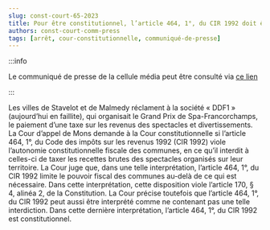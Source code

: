```yaml
---   
slug: const-court-65-2023
title: Pour être constitutionnel, l’article 464, 1°, du CIR 1992 doit être interprété comme n’interdisant pas aux communes de lever une taxe sur les recettes brutes des spectacles et divertissements
authors: const-court-comm-press
tags: [arrêt, cour-constitutionnelle, communiqué-de-presse]
---
```


:::info

Le communiqué de presse de la cellule média peut être consulté via [ce lien](https://www.const-court.be/public/f/2023/2023-065f-info.pdf) 

:::

Les villes de Stavelot et de Malmedy réclament à la société « DDF1 » (aujourd’hui en faillite), qui organisait le Grand Prix de Spa-Francorchamps, le paiement d’une taxe sur les revenus des spectacles et divertissements. La Cour d’appel de Mons demande à la Cour constitutionnelle si l’article 464, 1°, du Code des impôts sur les revenus 1992 (CIR 1992) viole l’autonomie constitutionnelle fiscale des communes, en ce qu’il interdit à celles-ci de taxer les recettes brutes des spectacles organisés sur leur territoire.La Cour juge que, dans une telle interprétation, l’article 464, 1°, du CIR 1992 limite le pouvoir fiscal des communes au-delà de ce qui est nécessaire. Dans cette interprétation, cette disposition viole l’article 170, § 4, alinéa 2, de la Constitution. La Cour précise toutefois que l’article 464, 1°, du CIR 1992 peut aussi être interprété comme ne contenant pas une telle interdiction. Dans cette dernière interprétation, l’article 464, 1°, du CIR 1992 est constitutionnel.

